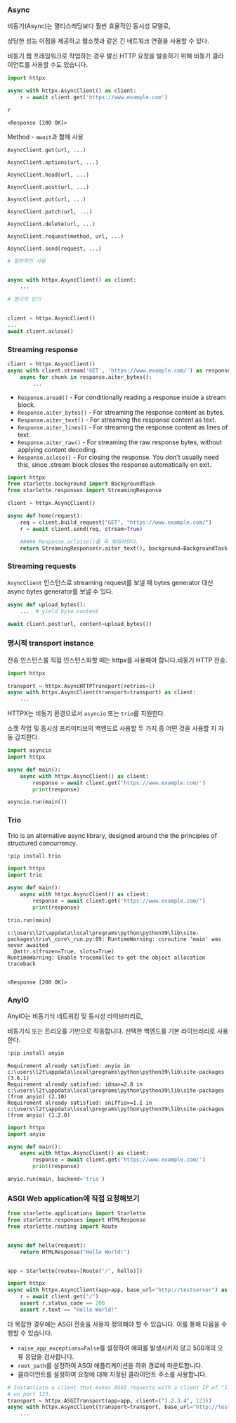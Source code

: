 ### Async

비동기(Async)는 멀티스레딩보다 훨씬 효율적인 동시성 모델로, 

상당한 성능 이점을 제공하고 웹소켓과 같은 긴 네트워크 연결을 사용할 수 있다.

비동기 웹 프레임워크로 작업하는 경우 발신 HTTP 요청을 발송하기 위해 비동기 클라이언트를 사용할 수도 있습니다.


```python
import httpx

async with httpx.AsyncClient() as client:
    r = await client.get('https://www.example.com')
```


```python
r
```




    <Response [200 OK]>



Method - `await`과 함께 사용

`AsyncClient.get(url, ...)`

`AsyncClient.options(url, ...)`

`AsyncClient.head(url, ...)`

`AsyncClient.post(url, ...)`

`AsyncClient.put(url, ...)`

`AsyncClient.patch(url, ...)`

`AsyncClient.delete(url, ...)`

`AsyncClient.request(method, url, ...)`

`AsyncClient.send(request, ...)`


```python
# 일반적인 사용


async with httpx.AsyncClient() as client:
    ...
    
# 명시적 닫기


client = httpx.AsyncClient()
...
await client.aclose()
```

### Streaming response


```python
client = httpx.AsyncClient()
async with client.stream('GET', 'https://www.example.com/') as response:
    async for chunk in response.aiter_bytes():
        ...
```

- `Response.aread()` - For conditionally reading a response inside a stream block.
- `Response.aiter_bytes()` - For streaming the response content as bytes.
- `Response.aiter_text()` - For streaming the response content as text.
- `Response.aiter_lines()` - For streaming the response content as lines of text.
- `Response.aiter_raw()` - For streaming the raw response bytes, without applying content decoding.
- `Response.aclose()` - For closing the response. You don't usually need this, since .stream block closes the response automatically on exit.


```python
import httpx
from starlette.background import BackgroundTask
from starlette.responses import StreamingResponse

client = httpx.AsyncClient()

async def home(request):
    req = client.build_request("GET", "https://www.example.com/")
    r = await client.send(req, stream=True)

    ##### Response.acloise()를 꼭 해줘야한다.
    return StreamingResponse(r.aiter_text(), background=BackgroundTask(r.aclose))
```

### Streaming requests

`AsyncClient` 인스턴스로 streaming request를 보낼 때 bytes generator 대신 async bytes generator를 보낼 수 있다.


```python
async def upload_bytes():
    ...  # yield byte content

await client.post(url, content=upload_bytes())
```

### 명시적 transport instance

전송 인스턴스를 직접 인스턴스화할 때는 httpx를 사용해야 합니다.비동기 HTTP 전송.


```python
import httpx

transport = httpx.AsyncHTTPTransport(retries=1)
async with httpx.AsyncClient(transport=transport) as client:
    ...
```

HTTPX는 비동기 환경으로서 `asyncio` 또는 `trio`를 지원한다.

소켓 작업 및 동시성 프리미티브의 백엔드로 사용할 두 가지 중 어떤 것을 사용할 지 
자동 감지한다.


```python
import asyncio
import httpx

async def main():
    async with httpx.AsyncClient() as client:
        response = await client.get('https://www.example.com/')
        print(response)

asyncio.run(main())
```

### Trio
Trio is an alternative async library, designed around the the principles of structured concurrency.


```python
!pip install trio
```


```python
import httpx
import trio

async def main():
    async with httpx.AsyncClient() as client:
        response = await client.get('https://www.example.com/')
        print(response)

trio.run(main)
```

    c:\users\l2t\appdata\local\programs\python\python39\lib\site-packages\trio\_core\_run.py:89: RuntimeWarning: coroutine 'main' was never awaited
      @attr.s(frozen=True, slots=True)
    RuntimeWarning: Enable tracemalloc to get the object allocation traceback
    

    <Response [200 OK]>
    

### AnyIO

AnyIO는 비동기식 네트워킹 및 동시성 라이브러리로, 

비동기식 또는 트리오를 기반으로 작동합니다. 선택한 백엔드를 기본 라이브러리로 사용한다.


```python
!pip install anyio
```

    Requirement already satisfied: anyio in c:\users\l2t\appdata\local\programs\python\python39\lib\site-packages (3.6.1)
    Requirement already satisfied: idna>=2.8 in c:\users\l2t\appdata\local\programs\python\python39\lib\site-packages (from anyio) (2.10)
    Requirement already satisfied: sniffio>=1.1 in c:\users\l2t\appdata\local\programs\python\python39\lib\site-packages (from anyio) (1.2.0)
    


```python
import httpx
import anyio

async def main():
    async with httpx.AsyncClient() as client:
        response = await client.get('https://www.example.com/')
        print(response)

anyio.run(main, backend='trio')
```

### ASGI Web application에 직접 요청해보기


```python
from starlette.applications import Starlette
from starlette.responses import HTMLResponse
from starlette.routing import Route


async def hello(request):
    return HTMLResponse("Hello World!")


app = Starlette(routes=[Route("/", hello)])
```


```python
import httpx
async with httpx.AsyncClient(app=app, base_url="http://testserver") as client:
    r = await client.get("/")
    assert r.status_code == 200
    assert r.text == "Hello World!"
```

더 복잡한 경우에는 ASGI 전송을 사용자 정의해야 할 수 있습니다. 
이를 통해 다음을 수행할 수 있습니다.

- `raise_app_exceptions=False`를 설정하여 예외를 발생시키지 않고 500개의 오류 응답을 검사합니다.
- `root_path`를 설정하여 ASGI 애플리케이션을 하위 경로에 마운트합니다.
- 클라이언트를 설정하여 요청에 대해 지정된 클라이언트 주소를 사용합니다.


```python
# Instantiate a client that makes ASGI requests with a client IP of "1.2.3.4",
# on port 123.
transport = httpx.ASGITransport(app=app, client=("1.2.3.4", 123))
async with httpx.AsyncClient(transport=transport, base_url="http://testserver") as client:
    ...
```
